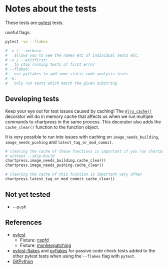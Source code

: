 # Notes about the tests

These tests are [pytest](https://docs.pytest.org) tests.

useful flags:


```bash
pytest -vx --flakes

# -v / --verbose:
#   allows you to see the names etc of individual tests etc.
# -x / --exitfirst:
#   to stop running tests of first error
# --flakes:
#   use pyflakes to add some static code analysis tests
# -k:
#   only run tests which match the given substring
```

## Developing tests
Keep your eye out for test issues caused by caching! The
[`@lru_cache()`](https://docs.python.org/3/library/functools.html#functools.lru_cache)
decorator will do in memory cache that affects us when we run multiple commands
to chartpress in the same process. This decorator also adds the `cache_clear()`
function to the function object.

It is very possible to run into issues with caching on `image_needs_building`,
`image_needs_pushing` and `latest_tag_or_mod_commit`.

```python
# clearing the cache of these functions is important if you run chartpress
# without --skip-build
chartpress.image_needs_building.cache_clear()
chartpress.image_needs_pushing.cache_clear()

# clearing the cache of this function is important very often
chartpress.latest_tag_or_mod_commit.cache_clear()
```

## Not yet tested
- `--push`

## References
- [pytest](https://docs.pytest.org)
  - Fixture: [capfd](https://docs.pytest.org/en/latest/reference.html#_pytest.capture.capfd)
  - Fixture: [monkeypatching](https://docs.pytest.org/en/latest/capfd.html)
- [pytest-flakes](https://github.com/fschulze/pytest-flakes) and
  [pyflakes](https://github.com/PyCQA/pyflakes) for passive code check tests
  added to the other pytest tests when using the `--flakes` flag with `pytest`.
- [GitPython](https://gitpython.readthedocs.io/en/stable/)
